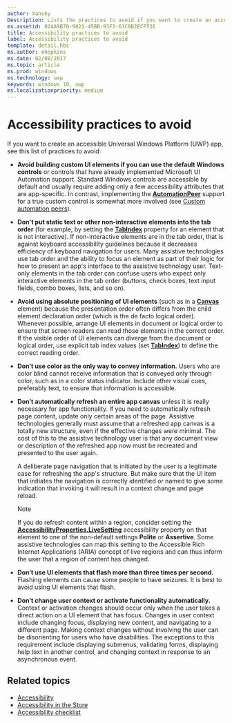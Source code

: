 ```yaml
---
author: Xansky
Description: Lists the practices to avoid if you want to create an accessible Universal Windows Platform (UWP) app.
ms.assetid: 024A9B70-9821-45BB-93F1-61C0B2ECF53E
title: Accessibility practices to avoid
label: Accessibility practices to avoid
template: detail.hbs
ms.author: mhopkins
ms.date: 02/08/2017
ms.topic: article
ms.prod: windows
ms.technology: uwp
keywords: windows 10, uwp
ms.localizationpriority: medium
---
```

# Accessibility practices to avoid

If you want to create an accessible Universal Windows Platform (UWP) app, see this list of practices to avoid: 

* **Avoid building custom UI elements if you can use the default Windows controls** or controls that have already implemented Microsoft UI Automation support. Standard Windows controls are accessible by default and usually require adding only a few accessibility attributes that are app-specific. In contrast, implementing the [**AutomationPeer**](https://msdn.microsoft.com/library/windows/apps/BR209185) support for a true custom control is somewhat more involved (see [Custom automation peers](custom-automation-peers.md)).
* **Don't put static text or other non-interactive elements into the tab order** (for example, by setting the [**TabIndex**](https://msdn.microsoft.com/library/windows/apps/BR209461) property for an element that is not interactive). If non-interactive elements are in the tab order, that is against keyboard accessibility guidelines because it decreases efficiency of keyboard navigation for users. Many assistive technologies use tab order and the ability to focus an element as part of their logic for how to present an app's interface to the assistive technology user. Text-only elements in the tab order can confuse users who expect only interactive elements in the tab order (buttons, check boxes, text input fields, combo boxes, lists, and so on).
* **Avoid using absolute positioning of UI elements** (such as in a [**Canvas**](https://msdn.microsoft.com/library/windows/apps/BR209267) element) because the presentation order often differs from the child element declaration order (which is the de facto logical order). Whenever possible, arrange UI elements in document or logical order to ensure that screen readers can read those elements in the correct order. If the visible order of UI elements can diverge from the document or logical order, use explicit tab index values (set [**TabIndex**](https://msdn.microsoft.com/library/windows/apps/BR209461)) to define the correct reading order.
* **Don’t use color as the only way to convey information.** Users who are color blind cannot receive information that is conveyed only through color, such as in a color status indicator. Include other visual cues, preferably text, to ensure that information is accessible.
* **Don’t automatically refresh an entire app canvas** unless it is really necessary for app functionality. If you need to automatically refresh page content, update only certain areas of the page. Assistive technologies generally must assume that a refreshed app canvas is a totally new structure, even if the effective changes were minimal. The cost of this to the assistive technology user is that any document view or description of the refreshed app now must be recreated and presented to the user again.
  
  A deliberate page navigation that is initiated by the user is a legitimate case for refreshing the app's structure. But make sure that the UI item that initiates the navigation is correctly identified or named to give some indication that invoking it will result in a context change and page reload.

  > [!NOTE]
  > If you do refresh content within a region, consider setting the [**AccessibilityProperties.LiveSetting**](https://msdn.microsoft.com/library/windows/apps/JJ191516) accessibility property on that element to one of the non-default settings **Polite** or **Assertive**. Some assistive technologies can map this setting to the Accessible Rich Internet Applications (ARIA) concept of live regions and can thus inform the user that a region of content has changed.

* **Don’t use UI elements that flash more than three times per second.** Flashing elements can cause some people to have seizures. It is best to avoid using UI elements that flash.
* **Don’t change user context or activate functionality automatically.** Context or activation changes should occur only when the user takes a direct action on a UI element that has focus. Changes in user context include changing focus, displaying new content, and navigating to a different page. Making context changes without involving the user can be disorienting for users who have disabilities. The exceptions to this requirement include displaying submenus, validating forms, displaying help text in another control, and changing context in response to an asynchronous event.

<span id="related_topics"/>

## Related topics  
* [Accessibility](accessibility.md)
* [Accessibility in the Store](accessibility-in-the-store.md)
* [Accessibility checklist](accessibility-checklist.md)
